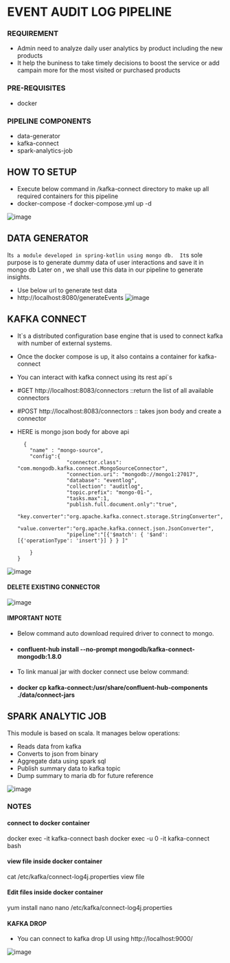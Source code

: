 # EVENT AUDIT LOG PIPELINE

### REQUIREMENT
- Admin need to analyze daily user analytics by product including the new products
- It help the buniness to take timely decisions to boost the service or add campain more for the most visited or purchased products

### PRE-REQUISITES
- docker


### PIPELINE COMPONENTS
- data-generator
- kafka-connect
- spark-analytics-job

## HOW TO SETUP
- Execute below command in /kafka-connect directory to make up all required containers for this pipeline
- docker-compose -f docker-compose.yml up -d

![image](https://user-images.githubusercontent.com/28490692/198989693-396a1953-acb0-4c8e-8415-b5c42108086f.png)


## DATA GENERATOR
It`s a module developed in spring-kotlin using mongo db. 
It`s sole purpose is to generate dummy data of user interactions and save it in mongo db
Later on , we shall use this data in our pipeline to generate insights.

- Use below url to generate test data
- http://localhost:8080/generateEvents
![image](https://user-images.githubusercontent.com/28490692/198989935-8d098b57-8374-48f2-8427-f0fc29e9b220.png)


## KAFKA CONNECT
- It`s a distributed configuration base engine that is used to connect kafka with number of external systems.
- Once the docker compose is up, it also contains a container for kafka-connect
- You can interact with kafka connect using its rest api`s
- #GET http://localhost:8083/connectors      ::return the list of all available connectors
- #POST http://localhost:8083/connectors     :: takes json body and create a connector 
- HERE is mongo json body for above api

        {
          "name" : "mongo-source",
          "config":{
                      "connector.class": "com.mongodb.kafka.connect.MongoSourceConnector",
                      "connection.uri": "mongodb://mongo1:27017",
                      "database": "eventlog",
                      "collection": "auditlog",
                      "topic.prefix": "mongo-01-",
                      "tasks.max":1,
                      "publish.full.document.only":"true",
                      "key.converter":"org.apache.kafka.connect.storage.StringConverter",
                      "value.converter":"org.apache.kafka.connect.json.JsonConverter",
                      "pipeline":"[{'$match': { '$and': [{'operationType': 'insert'}] } } ]"  

          }
      }

![image](https://user-images.githubusercontent.com/28490692/198991230-f16f99d8-d703-48bd-bcf1-7d7d3eda9bea.png)
#### DELETE EXISTING CONNECTOR
![image](https://user-images.githubusercontent.com/28490692/198991391-42850019-2ce1-40b1-9db6-58bec0ff7e8d.png)

#### IMPORTANT NOTE
- Below command auto download required driver to connect to mongo.
- #### confluent-hub install --no-prompt mongodb/kafka-connect-mongodb:1.8.0
- To link manual jar with docker connect use below command:
- #### docker cp kafka-connect:/usr/share/confluent-hub-components ./data/connect-jars

## SPARK ANALYTIC JOB
This module is based on scala.
It manages below operations:
- Reads data from kafka
- Converts to json from binary
- Aggregate data using spark sql
- Publish summary data to kafka topic
- Dump summary to maria db for future reference

![image](https://user-images.githubusercontent.com/28490692/198993973-4c9f47f0-42bd-4718-810e-9fa67b14ca1a.png)



### NOTES


#### connect to docker container
docker  exec -it kafka-connect bash
docker  exec -u 0 -it kafka-connect bash

#### view file inside docker container
cat /etc/kafka/connect-log4j.properties view file

#### Edit files inside docker container
yum install nano
nano /etc/kafka/connect-log4j.properties


#### KAFKA DROP
- You can connect to kafka drop UI using http://localhost:9000/

![image](https://user-images.githubusercontent.com/28490692/198994923-87ce18fa-ef7a-4334-b6a8-a83936bfad27.png)



 
